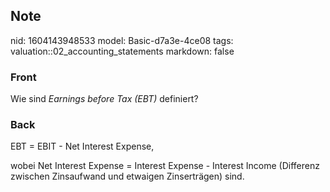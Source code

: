 ## Note
nid: 1604143948533
model: Basic-d7a3e-4ce08
tags: valuation::02_accounting_statements
markdown: false

### Front
<p>Wie sind <i>Earnings before Tax (EBT)</i> definiert?

### Back
<p>EBT = EBIT - Net Interest Expense,
<p>wobei Net Interest Expense = Interest Expense - Interest Income
(Differenz zwischen Zinsaufwand und etwaigen Zinserträgen) sind.
